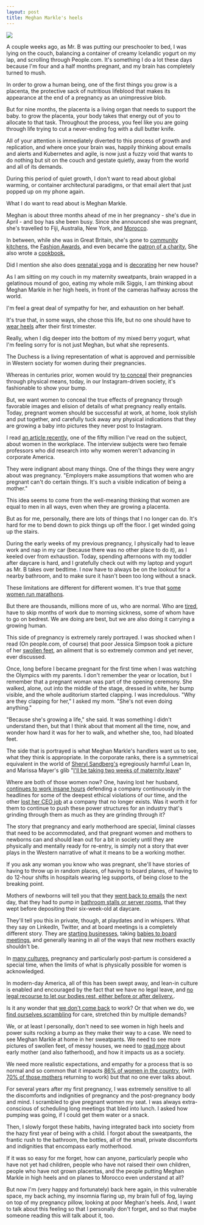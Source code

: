 ```yaml
---
layout: post
title: Meghan Markle's heels
---
```


<meta name="twitter:card" content="summary">
<meta name="twitter:site" content="@vboykis">
<meta name="twitter:creator" content="@vboykis">
<meta name="twitter:title" content="Meghan Markle's heels">
<meta name="twitter:description" content="As I am sitting on my couch in my maternity sweatpants,I am thinking about Meghan Markle in her high heels.">
<meta name="twitter:image" content="https://raw.githubusercontent.com/vkblog/vkblog.github.io/master/public/img/meghan.png">

![](https://raw.githubusercontent.com/vkblog/vkblog.github.io/master/public/img/meghan.png)


A couple weeks ago, as Mr. B was putting our preschooler to bed, I was lying on the couch, balancing a container of creamy Icelandic yogurt on my lap, and scrolling through People.com. It's something I do a lot these days because I'm four and a half months pregnant, and my brain has completely turned to mush. 

In order to grow a human being, one of the first things you grow is a placenta, the protective sack of nutritious lifeblood that makes its appearance at the end of a pregnancy as an unimpressive blob. 

But for nine months, the placenta is a living organ that needs to support the baby.  to grow the placenta, your body takes that energy out of you to allocate to that task. Throughout the process, you feel like you are going through life trying to cut a never-ending fog with a dull butter knife. 

All of your attention is immediately diverted to this process of growth and replication, and where once your brain was, happily thinking about emails and alerts and Kubernetes and agile, is now just a fuzzy void that wants to do nothing but sit on the couch and gestate quietly, away from the world and all of its demands. 

During this period of quiet growth, I don't want to read about global warming, or container architectural paradigms, or that email alert that just popped up on my phone again.   

What I do want to read about is Meghan Markle. 

Meghan is about three months ahead of me in her pregnancy - she's due in April - and boy has she been busy. Since she announced she was pregnant, she's travelled to Fiji, Australia, New York, and [Morocco](https://www.townandcountrymag.com/society/tradition/a26251513/prince-harry-meghan-markle-morocco-trip-itinerary-details-2019/).  

In between, while she was in Great Britain, she's gone to [community kitchens](https://people.com/royals/meghan-markle-prince-harry-adele-visit-community-kitchen/), the [Fashion Awards](https://www.cosmopolitan.com/entertainment/celebs/a25462396/meghan-markle-fashion-awards-givenchy-outfit/), and even became the [patron of a charity.](https://www.reuters.com/article/us-britain-women-royals/meghan-markle-to-help-vulnerable-british-women-reach-for-the-stars-idUSKCN1P426P) She also wrote a [cookbook.](https://www.royalfoundation.com/project/together-cookbook/)  

Did I mention she also does [prenatal yoga](https://www.elle.com/uk/life-and-culture/a23919805/meghan-markles-pregnancy-jet-lag-yoga/) and is [decorating](https://www.hellomagazine.com/homes/2019022670222/prince-harry-meghan-markle-new-house-frogmore-cottage-details/) her new house? 

As I am sitting on my couch in my maternity sweatpants, brain wrapped in a gelatinous mound of goo, eating my whole milk Siggis, I am thinking about Meghan Markle in her high heels, in front of the cameras halfway across the world. 

I'm feel a great deal of sympathy for her, and exhaustion on her behalf. 

It's true that, in some ways, she chose this life, but no one should have to [wear heels](https://footwearnews.com/2018/fashion/celebrity-style/meghan-markle-pregnancy-fashion-remembrance-day-1202705594/) after their first trimester. 

Really, when I dig deeper into the bottom of my mixed berry yogurt,  what I'm feeling sorry for is not just Meghan, but what she represents. 

The Duchess is a living representation of what is approved and permissible in Western society for women during their pregnancies. 

Whereas in centuries prior, women would try [to conceal](http://blog.mdhs.org/costumes/victorian-image-of-pregnancy-through-corsetry) their pregnancies through physical means, today, in our Instagram-driven society, it's fashionable to show your bump.  

But, we want women to conceal the true effects of pregnancy through favorable images and elision of details of what pregnancy really entails.  Today, pregnant women should be successful at work, at home, look stylish and put together, and carefully tuck away any physical indications that they are growing a baby into pictures they never post to Instagram.

I read [an article recently](https://www.nytimes.com/interactive/2019/02/21/magazine/women-corporate-america.html), one of the fifty million I've read on the subject, about women in the workplace. The interview subjects were two female professors who did research into why women weren't advancing in corporate America. 

They were indignant about many things. One of the things they were angry about was pregnancy. "Employers make assumptions that women who are pregnant can't do certain things. It's such a visible indication of being a mother."

This idea seems to come from the well-meaning thinking that women are equal to men in all ways, even when they are growing a placenta. 

But as for me, personally, there are lots of things that I no longer can do. It's hard for me to bend down to pick things up off the floor. I get winded going up the stairs. 

During the early weeks of my previous pregnancy, I physically had to leave work and nap in my car (because there was no other place to do it), as I keeled over from exhaustion. Today, spending afternoons with my toddler after daycare is hard, and I gratefully check out with my laptop and yogurt as Mr. B takes over bedtime.   I now have to always be on the lookout for a nearby bathroom, and to make sure it hasn't been too long without a snack. 


These limitations are different for different women. It's true that [some women run marathons](https://www.thedailybeast.com/running-a-boston-marathon-75-months-pregnant). 

But there are thousands, millions more of us, who are normal. Who are [tired](https://old.reddit.com/r/BabyBumps/comments/av0hw6/working_at_37_weeks_blows/), have to skip months of work due to morning sickness, some of whom have to go on bedrest. We are doing are best, but we are also doing it carrying a growing human. 

This side of pregnancy is extremely rarely portrayed. I was shocked when I read (On people.com, of course) that poor Jessica Simpson took a picture of her [swollen feet](https://www.eonline.com/news/1004155/pregnant-jessica-simpson-cries-for-help-for-super-swollen-foot), an ailment that is so extremely common and yet never, ever discussed. 

Once, long before I became pregnant for the first time when I was watching the Olympics with my parents. I don't remember the year or location, but I remember that a pregnant woman was part of the opening ceremony. She walked, alone, out into the middle of the stage, dressed in white, her bump visible, and the whole auditorium started clapping. I was incredulous. "Why are they clapping for her," I asked my mom. "She's not even doing anything."

"Because she's growing a life," she said. It was something I didn't understand then, but that I think about that moment all the time, now, and wonder how hard it was for her to walk, and whether she, too, had bloated feet. 

The side that is portrayed is what Meghan Markle's handlers want us to see, what they think is appropriate.  In the corporate ranks, there is a symmetrical equivalent in the world of [Sheryl Sandberg's](http://blog.vickiboykis.com/2012/07/sheryl-anne-marie-and-marissa-are-giving-bad-advice-to-young-women-who-desperately-need-good-advice/) egregiously harmful Lean In, and Marissa Mayer's glib "[I'll be taking two weeks of maternity leave](https://www.theguardian.com/technology/2015/sep/02/yahoo-ceo-marissa-mayer-minimal-maternity-leave-plan-prompts-dismay)"

Where are both of those women now? One, having lost her husband, [continues to work insane hours](https://www.nytimes.com/2018/11/23/opinion/sunday/sheryl-sandberg-facebook-russia.html) defending a company continuously in the headlines for some of the deepest ethical violations of our time, and the other [lost her CEO job](https://www.nytimes.com/2018/04/18/business/marissa-mayer-corner-office.html) at a company that no longer exists. Was it worth it for them to continue to push these power structures for an industry that's grinding through them as much as they are grinding through it?  

The story that pregnancy and early motherhood are special, liminal classes that need to be accommodated, and that pregnant women and mothers to newborns can and should lean out for a bit in society until they are physically and mentally ready for re-entry, is simply not a story that ever plays in the Western narrative of what it means to be a working mother. 

If you ask any woman you know who was pregnant, she'll have stories of having to throw up in random places, of having to board planes, of having to do 12-hour shifts in hospitals wearing leg supports, of being close to the breaking point. 

Mothers of newborns will tell you that they [went back to emails](https://www.pbs.org/newshour/show/why-americas-policies-toward-mothers-need-to-be-fixed) the next day, that they had to pump in [bathroom stalls or server rooms](https://twitter.com/AstridBears/status/972134353898582017), that they wept before depositing their six-week-old at daycare.

They'll tell you this in private, though, at playdates and in whispers. What they say on LinkedIn, Twitter, and at board meetings is a completely different story. They are [starting businesses](https://hbr.org/2017/12/yes-you-can-start-a-business-and-have-a-baby-at-the-same-time), taking [babies to board meetings](https://www.billablewithbaby.com/you-took-a-baby-to-a-board-meeting/), and generally leaning in all of the ways that new mothers exactly shouldn't be. 

In [many cultures](https://en.wikipedia.org/wiki/Postpartum_confinement), pregnancy and particularly post-partum is considered a special time, when the limits of what is physically possible for women is acknowledged. 

In modern-day America, all of this has been swept away, and lean-in culture is enabled and encouraged by the fact that we have no legal leave, and [no legal recourse to let our bodies rest, either before or after delivery.](https://www.reddit.com/r/beyondthebump/comments/ax1n88/american_family_leave_is_worthless/). 

Is it any wonder that [we don't come back](https://twitter.com/skdh/status/1100358133434761221) to work? Or that when we do, we [find ourselves scrambling](
https://www.bloomberg.com/news/articles/2019-03-04/holdout-jeff-bezos-confronted-by-amazon-moms-demanding-daycare) for care, stretched thin by multiple demands? 

We, or at least I personally, don't need to see women in high heels and power suits rocking a bump as they make their way to a case. We need to see Meghan Markle at home in her sweatpants. We need to see more pictures of swollen feet, of messy houses, we need to [read more](http://blog.vickiboykis.com/2015/10/diaper-by-diaper-and-bottle-by-bottle/) about early mother (and also fatherhood), and how it impacts us as a society. 

We need more realistic expectations, and empathy for a process that is so normal and so common that it impacts [86% of women in the country](https://www.nytimes.com/2018/01/18/upshot/the-us-fertility-rate-is-down-yet-more-women-are-mothers.html), (with [70% of those mothers](http://www.pewresearch.org/fact-tank/2018/05/10/facts-about-u-s-mothers/) returning to work) but that no one ever talks about. 

For several years after my first pregnancy, I was extremely sensitive to all the discomforts and indignities of pregnancy and the post-pregnancy body and mind.  I scrambled to give pregnant women my seat. I was always extra-conscious of scheduling long meetings that bled into lunch. I asked how pumping was going, if I could get them water or a snack. 

Then, I slowly forgot these habits, having integrated back into society from the hazy first year of being with a child. I forgot about the sweatpants, the frantic rush to the bathroom, the bottles, all of the small, private discomforts and indignities that encompass early motherhood. 

If it was so easy for me forget, how can anyone, particularly people who have not yet had children, people who have not raised their own children, people who have not grown placentas, and the people putting Meghan Markle in high heels and on planes to Morocco even understand at all? 

But now I'm (very happy and fortunately) back here again, in this vulnerable space, my back aching, my insomnia flaring up, my brain full of fog, laying on top of my pregnancy pillow, looking at poor Meghan's heels.  And, I want to talk about this feeling so that I personally don't forget, and so that maybe someone reading this will talk about it, too.   
